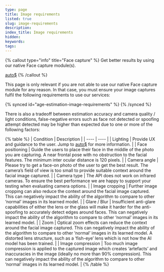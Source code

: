 ```yaml
---
type: page
title: Image requirements
listed: true
slug: image-requirements
description: 
index_title: Image requirements
hidden: 
keywords: 
tags: 
---
```


{% callout type="info" title="Face capture" %}
Get better results by using our native Face capture module(s).

[auto$](/ai-services-terminals/face-capture-module-fcm)
{% /callout %}

This page is only relevant if you are not able to use our native Face capture module for any reason. In that case, you must ensure your image captures fulfil the following requirements to use our services:

{% synced id="age-estimation-image-requirements" %}
{% /synced %}

There is also a tradeoff between estimation accuracy and camera quality / light conditions, false-negative errors such as face not detected or spoofing attempt detected may be higher than expected due to one or more of the following factors:

{% table %}
| Condition | Description | 
| ---- | ---- | 
| Lighting | Provide UX and guidance to the user. Jump to [auto$](/ai-services-terminals/user-experience) for more information. | 
| Face positioning | Guide the users to place their face in the middle of the photo you are capturing. A near frontal pose with no obstruction to the facial features. The minimum inter ocular distance is 120 pixels. | 
| Camera angle | Please try to get a face-on photo of the user to get the best result. The camera’s field of view is too small to provide suitable context around the facial image captured. | 
| Camera type | The API does not work on infrared cameras. To ensure the best performance we are happy to support your testing when evaluating camera options. | 
| Image cropping | Further image cropping can also reduce the context around the facial image captured. This can negatively impact the ability of the algorithm to compare to other ‘normal’ images in its learned model. | 
| Glare / Blur | Insufficient anti-glare capabilities of either the lens or the glass will make it harder for the anti-spoofing to accurately detect edges around faces. This can negatively impact the ability of the algorithm to compare to other ‘normal’ images in its learned model. | 
| Zoom | Optical zoom effects can reduce the context around the facial image captured. This can negatively impact the ability of the algorithm to compare to other ‘normal’ images in its learned model. A distorted lens structure, such as a ‘fish-eye’ lens which is not how the AI model has been trained. | 
| Image compression | Too much image compression is applied to the captured image which creates ‘artefacts’ and inaccuracies in the image (ideally no more than 90% compression). This can negatively impact the ability of the algorithm to compare to other ‘normal’ images in its learned model. | 
{% /table %}